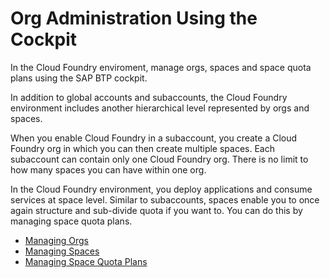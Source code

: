 <!-- loioc4c25cc63ac845779f76202360f98694 -->

# Org Administration Using the Cockpit

 In the Cloud Foundry enviroment, manage orgs, spaces and space quota plans using the SAP BTP cockpit. 

In addition to global accounts and subaccounts, the Cloud Foundry environment includes another hierarchical level represented by orgs and spaces.

When you enable Cloud Foundry in a subaccount, you create a Cloud Foundry org in which you can then create multiple spaces. Each subaccount can contain only one Cloud Foundry org. There is no limit to how many spaces you can have within one org.

In the Cloud Foundry environment, you deploy applications and consume services at space level. Similar to subaccounts, spaces enable you to once again structure and sub-divide quota if you want to. You can do this by managing space quota plans.

-   [Managing Orgs](Managing_Orgs_fe1ebf3.md)
-   [Managing Spaces](Managing_Spaces_5209d55.md)
-   [Managing Space Quota Plans](Managing_Space_Quota_Plans_4e5f0ee.md)

